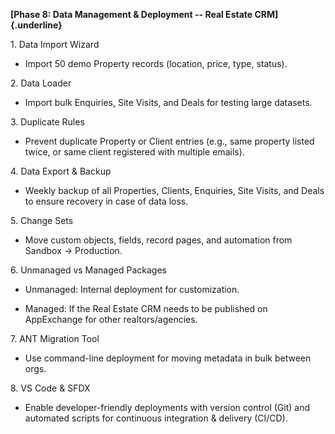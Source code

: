 **[Phase 8: Data Management & Deployment -- Real Estate
CRM]{.underline}**

1\. Data Import Wizard

-   Import 50 demo Property records (location, price, type, status).

2\. Data Loader

-   Import bulk Enquiries, Site Visits, and Deals for testing large
    datasets.

3\. Duplicate Rules

-   Prevent duplicate Property or Client entries (e.g., same property
    listed twice, or same client registered with multiple emails).

4\. Data Export & Backup

-   Weekly backup of all Properties, Clients, Enquiries, Site Visits,
    and Deals to ensure recovery in case of data loss.

5\. Change Sets

-   Move custom objects, fields, record pages, and automation from
    Sandbox → Production.

6\. Unmanaged vs Managed Packages

-   Unmanaged: Internal deployment for customization.

-   Managed: If the Real Estate CRM needs to be published on AppExchange
    for other realtors/agencies.

7\. ANT Migration Tool

-   Use command-line deployment for moving metadata in bulk between
    orgs.

8\. VS Code & SFDX

-   Enable developer-friendly deployments with version control (Git) and
    automated scripts for continuous integration & delivery (CI/CD).
